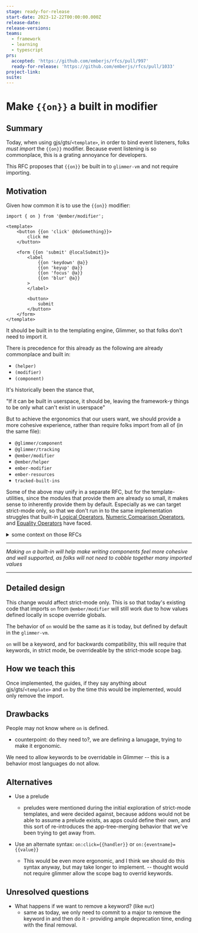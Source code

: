 ```yaml
---
stage: ready-for-release
start-date: 2023-12-22T00:00:00.000Z
release-date:
release-versions:
teams:
  - framework
  - learning
  - typescript
prs:
  accepted: 'https://github.com/emberjs/rfcs/pull/997'
  ready-for-release: 'https://github.com/emberjs/rfcs/pull/1033'
project-link:
suite:
---
```


<!--- 
Directions for above: 

stage: Leave as is
start-date: Fill in with today's date, 2032-12-01T00:00:00.000Z
release-date: Leave as is
release-versions: Leave as is
teams: Include only the [team(s)](README.md#relevant-teams) for which this RFC applies
prs:
  accepted: Fill this in with the URL for the Proposal RFC PR
project-link: Leave as is
suite: Leave as is
-->

# Make `{{on}}` a built in modifier  

## Summary

Today, when using gjs/gts/`<template>`, in order to bind event listeners, folks _must import_ the `{{on}}` modifier.
Because event listening is so commonplace, this is a grating annoyance for developers.

This RFC proposes that `{{on}}` be built in to `glimmer-vm` and not require importing.

## Motivation

Given how common it is to use the `{{on}}` modifier:

```gjs
import { on } from '@ember/modifier';

<template>
    <button {{on 'click' @doSomething}}>
        click me
    </button>

    <form {{on 'submit' @localSubmit}}>
        <label
            {{on 'keydown' @a}}
            {{on 'keyup' @a}}
            {{on 'focus' @a}}
            {{on 'blur' @a}}
        >
        </label>

        <button>
            submit
        </button>
    </form>
</template>
```

It should be built in to the templating engine, Glimmer, so that folks don't need to import it.

There is precedence for this already as the following are already commonplace and built in:
- `(helper)`
- `(modifier)`
- `(component)`

It's historically been the stance that, 

"If it can be built in userspace, it should be, leaving the framework-y things to be only what can't exist in userspace"

But to achieve the ergonomics that our users want, we should provide a more cohesive experience, rather than require folks import from all of (in the same file):
- `@glimmer/component`
- `@glimmer/tracking`
- `@ember/modifier`
- `@ember/helper`
- `ember-modifier`
- `ember-resources`
- `tracked-built-ins`

Some of the above may unify in a separate RFC, but for the template-utilities, since the modules that provide them are already so small, it makes sense to inherently provide them by default. Especially as we can target strict-mode only, so that we don't run in to the same implementation struggles that built-in [Logical Operators](https://github.com/emberjs/rfcs/pull/562), [Numeric Comparison Operators](https://github.com/emberjs/rfcs/pull/561), and [Equality Operators](https://github.com/emberjs/rfcs/pull/560) have faced.

<details><summary>some context on those RFCs</summary>

The main problem with adding default utilities without strict-mode is that it becomes very hard to implement a way for an app to incrementally, and possibly per-addon, or per-file, to adopt the default thing due to how resolution works. Every usage of the built in utility would also require a global resolution lookup (the default behavior in loose mode templates) to see if an addon is overriding the built ins -- and then, how do you opt in to the built ins, and _not_ let addons override what you want to use?

With gjs/gts/`<template>`, this is much simpler, as in strict-mode, you can check if the scope object defines the helpers, and if not, use the built in ones.

This strategy of always allowing local scope to override default-provided utilities will be a recurring theme.

</details>

---------------

_Making `on` a built-in will help make writing components feel more cohesive and well supported, as folks will not need to cobble together many imported values_

----------------

## Detailed design

This change would affect strict-mode only. This is so that today's existing code that imports `on` from `@ember/modifier` will still work due to how values defined locally in scope override globals.

The behavior of `on` would be the same as it is today, but defined by default in the `glimmer-vm`.


`on` will be a keyword, and for backwards compatibility, this will require that keywords, in strict mode, be overrideable by the strict-mode scope bag.


## How we teach this

Once implemented, the guides, if they say anything about gjs/gts/`<template>` and `on` by the time this would be implemented, would only remove the import.

## Drawbacks

People may not know where `on` is defined.
- counterpoint: do they need to?, we are defining a lanugage, trying to make it ergonomic.

We need to allow keywords to be overridable in Glimmer -- this is a behavior most languages do not allow.

## Alternatives

- Use a prelude
    - preludes were mentioned during the initial exploration of strict-mode templates, and were decided against, because addons would not be able to assume a prelude exists, as apps could define their own, and this sort of re-introduces the app-tree-merging behavior that we've been trying to get away from. 

- Use an alternate syntax: `on:click={{handler}}` or `on:{eventname}={{value}}`
    - This would be even more ergonomic, and I think we should do this syntax anyway, but may take longer to implement. -- thought would not require glimmer allow the scope bag to overrid keywords.
        

## Unresolved questions

- What happens if we want to remove a keyword? (like `mut`)
  - same as today, we only need to commit to a major to remove the keyword in and then do it - providing ample deprecation time, ending with the final removal.
